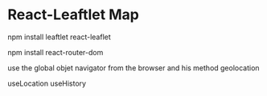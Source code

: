 # React-Leaftlet Map

npm install leaftlet react-leaflet

npm install react-router-dom

use the global objet navigator from the browser and his method geolocation

useLocation
useHistory

